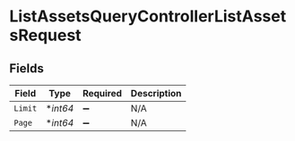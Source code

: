 # ListAssetsQueryControllerListAssetsRequest


## Fields

| Field              | Type               | Required           | Description        |
| ------------------ | ------------------ | ------------------ | ------------------ |
| `Limit`            | **int64*           | :heavy_minus_sign: | N/A                |
| `Page`             | **int64*           | :heavy_minus_sign: | N/A                |